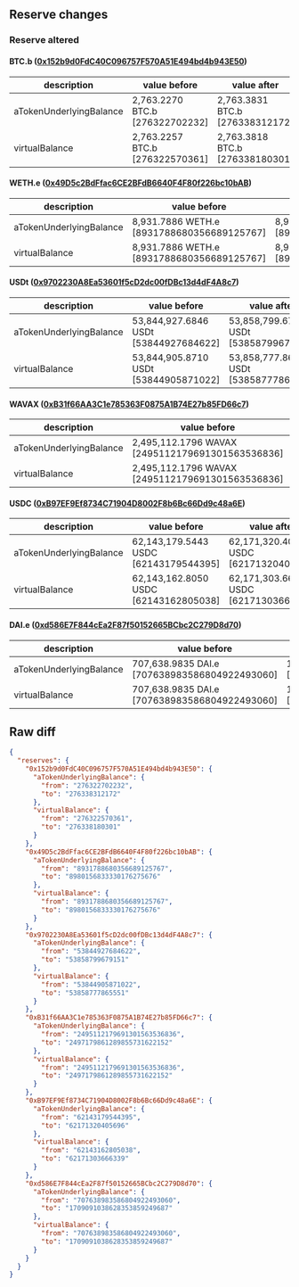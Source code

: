 ## Reserve changes

### Reserve altered

#### BTC.b ([0x152b9d0FdC40C096757F570A51E494bd4b943E50](https://snowtrace.io/address/0x152b9d0FdC40C096757F570A51E494bd4b943E50))

| description | value before | value after |
| --- | --- | --- |
| aTokenUnderlyingBalance | 2,763.2270 BTC.b [276322702232] | 2,763.3831 BTC.b [276338312172] |
| virtualBalance | 2,763.2257 BTC.b [276322570361] | 2,763.3818 BTC.b [276338180301] |


#### WETH.e ([0x49D5c2BdFfac6CE2BFdB6640F4F80f226bc10bAB](https://snowtrace.io/address/0x49D5c2BdFfac6CE2BFdB6640F4F80f226bc10bAB))

| description | value before | value after |
| --- | --- | --- |
| aTokenUnderlyingBalance | 8,931.7886 WETH.e [8931788680356689125767] | 8,980.1568 WETH.e [8980156833330176275676] |
| virtualBalance | 8,931.7886 WETH.e [8931788680356689125767] | 8,980.1568 WETH.e [8980156833330176275676] |


#### USDt ([0x9702230A8Ea53601f5cD2dc00fDBc13d4dF4A8c7](https://snowtrace.io/address/0x9702230A8Ea53601f5cD2dc00fDBc13d4dF4A8c7))

| description | value before | value after |
| --- | --- | --- |
| aTokenUnderlyingBalance | 53,844,927.6846 USDt [53844927684622] | 53,858,799.6791 USDt [53858799679151] |
| virtualBalance | 53,844,905.8710 USDt [53844905871022] | 53,858,777.8655 USDt [53858777865551] |


#### WAVAX ([0xB31f66AA3C1e785363F0875A1B74E27b85FD66c7](https://snowtrace.io/address/0xB31f66AA3C1e785363F0875A1B74E27b85FD66c7))

| description | value before | value after |
| --- | --- | --- |
| aTokenUnderlyingBalance | 2,495,112.1796 WAVAX [2495112179691301563536836] | 2,497,179.8612 WAVAX [2497179861289855731622152] |
| virtualBalance | 2,495,112.1796 WAVAX [2495112179691301563536836] | 2,497,179.8612 WAVAX [2497179861289855731622152] |


#### USDC ([0xB97EF9Ef8734C71904D8002F8b6Bc66Dd9c48a6E](https://snowtrace.io/address/0xB97EF9Ef8734C71904D8002F8b6Bc66Dd9c48a6E))

| description | value before | value after |
| --- | --- | --- |
| aTokenUnderlyingBalance | 62,143,179.5443 USDC [62143179544395] | 62,171,320.4056 USDC [62171320405696] |
| virtualBalance | 62,143,162.8050 USDC [62143162805038] | 62,171,303.6663 USDC [62171303666339] |


#### DAI.e ([0xd586E7F844cEa2F87f50152665BCbc2C279D8d70](https://snowtrace.io/address/0xd586E7F844cEa2F87f50152665BCbc2C279D8d70))

| description | value before | value after |
| --- | --- | --- |
| aTokenUnderlyingBalance | 707,638.9835 DAI.e [707638983586804922493060] | 1,709,091.0386 DAI.e [1709091038628353859249687] |
| virtualBalance | 707,638.9835 DAI.e [707638983586804922493060] | 1,709,091.0386 DAI.e [1709091038628353859249687] |


## Raw diff

```json
{
  "reserves": {
    "0x152b9d0FdC40C096757F570A51E494bd4b943E50": {
      "aTokenUnderlyingBalance": {
        "from": "276322702232",
        "to": "276338312172"
      },
      "virtualBalance": {
        "from": "276322570361",
        "to": "276338180301"
      }
    },
    "0x49D5c2BdFfac6CE2BFdB6640F4F80f226bc10bAB": {
      "aTokenUnderlyingBalance": {
        "from": "8931788680356689125767",
        "to": "8980156833330176275676"
      },
      "virtualBalance": {
        "from": "8931788680356689125767",
        "to": "8980156833330176275676"
      }
    },
    "0x9702230A8Ea53601f5cD2dc00fDBc13d4dF4A8c7": {
      "aTokenUnderlyingBalance": {
        "from": "53844927684622",
        "to": "53858799679151"
      },
      "virtualBalance": {
        "from": "53844905871022",
        "to": "53858777865551"
      }
    },
    "0xB31f66AA3C1e785363F0875A1B74E27b85FD66c7": {
      "aTokenUnderlyingBalance": {
        "from": "2495112179691301563536836",
        "to": "2497179861289855731622152"
      },
      "virtualBalance": {
        "from": "2495112179691301563536836",
        "to": "2497179861289855731622152"
      }
    },
    "0xB97EF9Ef8734C71904D8002F8b6Bc66Dd9c48a6E": {
      "aTokenUnderlyingBalance": {
        "from": "62143179544395",
        "to": "62171320405696"
      },
      "virtualBalance": {
        "from": "62143162805038",
        "to": "62171303666339"
      }
    },
    "0xd586E7F844cEa2F87f50152665BCbc2C279D8d70": {
      "aTokenUnderlyingBalance": {
        "from": "707638983586804922493060",
        "to": "1709091038628353859249687"
      },
      "virtualBalance": {
        "from": "707638983586804922493060",
        "to": "1709091038628353859249687"
      }
    }
  }
}
```